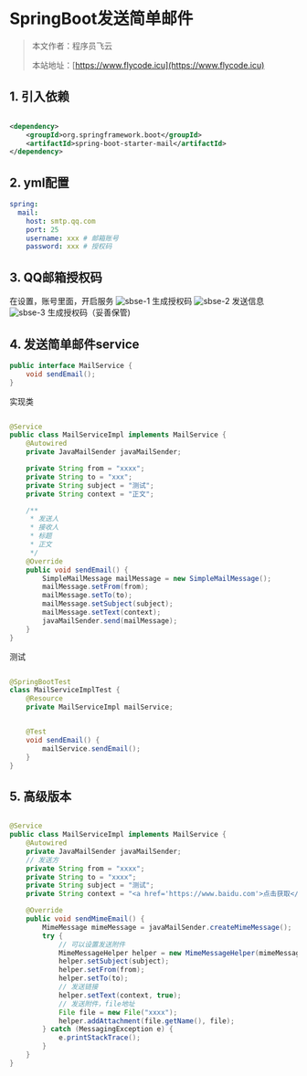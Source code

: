 # SpringBoot发送简单邮件
> 本文作者：程序员飞云
>
> 本站地址：[https://www.flycode.icu](https://www.flycode.icu)

## 1. 引入依赖

```xml

<dependency>
    <groupId>org.springframework.boot</groupId>
    <artifactId>spring-boot-starter-mail</artifactId>
</dependency>
```

## 2. yml配置

```yaml
spring:
  mail:
    host: smtp.qq.com
    port: 25
    username: xxx # 邮箱账号
    password: xxx # 授权码
```

## 3. QQ邮箱授权码

在设置，账号里面，开启服务
![sbse-1](https://flycodeu-1314556962.cos.ap-nanjing.myqcloud.com//codeCenterImg/sbse-1.png)
生成授权码
![sbse-2](https://flycodeu-1314556962.cos.ap-nanjing.myqcloud.com//codeCenterImg/sbse-2.png)
发送信息
![sbse-3](https://flycodeu-1314556962.cos.ap-nanjing.myqcloud.com//codeCenterImg/sbse-3.png)
生成授权码（妥善保管)

## 4. 发送简单邮件service

```java
public interface MailService {
    void sendEmail();
}
```

实现类

```java

@Service
public class MailServiceImpl implements MailService {
    @Autowired
    private JavaMailSender javaMailSender;

    private String from = "xxxx";
    private String to = "xxx";
    private String subject = "测试";
    private String context = "正文";

    /**
     * 发送人
     * 接收人
     * 标题
     * 正文
     */
    @Override
    public void sendEmail() {
        SimpleMailMessage mailMessage = new SimpleMailMessage();
        mailMessage.setFrom(from);
        mailMessage.setTo(to);
        mailMessage.setSubject(subject);
        mailMessage.setText(context);
        javaMailSender.send(mailMessage);
    }
}
```

测试

```java

@SpringBootTest
class MailServiceImplTest {
    @Resource
    private MailServiceImpl mailService;


    @Test
    void sendEmail() {
        mailService.sendEmail();
    }
}
```

## 5. 高级版本

```java

@Service
public class MailServiceImpl implements MailService {
    @Autowired
    private JavaMailSender javaMailSender;
    // 发送方
    private String from = "xxxx";
    private String to = "xxxx";
    private String subject = "测试";
    private String context = "<a href='https://www.baidu.com'>点击获取</a>";

    @Override
    public void sendMimeEmail() {
        MimeMessage mimeMessage = javaMailSender.createMimeMessage();
        try {
            // 可以设置发送附件
            MimeMessageHelper helper = new MimeMessageHelper(mimeMessage, true);
            helper.setSubject(subject);
            helper.setFrom(from);
            helper.setTo(to);
            // 发送链接
            helper.setText(context, true);
            // 发送附件，file地址
            File file = new File("xxxx");
            helper.addAttachment(file.getName(), file);
        } catch (MessagingException e) {
            e.printStackTrace();
        }
    }
}
```